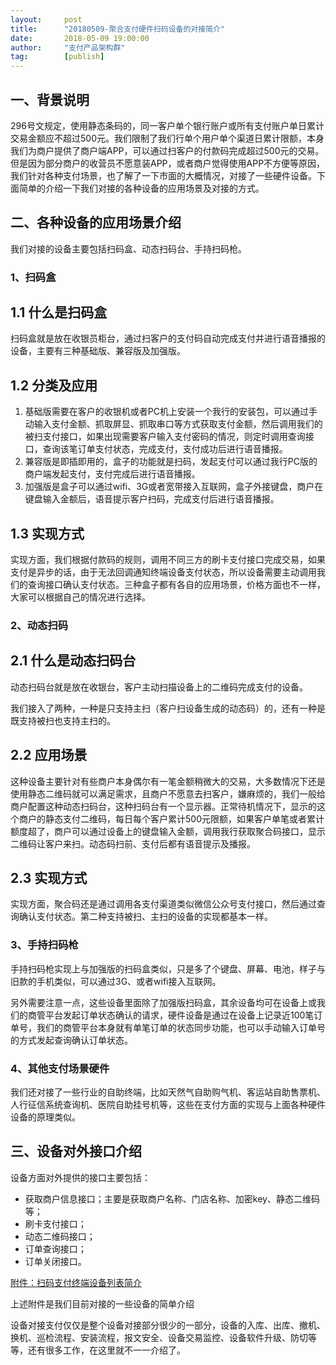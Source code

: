 ```yaml
---                                                                         
layout:     post                                            
title:      "20180509-聚合支付硬件扫码设备的对接简介"                                                                           
date:       2018-05-09 19:00:00                                                                           
author:     "支付产品架构群"                                      
tag:		[publish]                                
--- 
```


## 一、背景说明

296号文规定，使用静态条码的，同一客户单个银行账户或所有支付账户单日累计交易金额应不超过500元。我们限制了我们行单个用户单个渠道日累计限额，本身我们为商户提供了商户端APP，可以通过扫客户的付款码完成超过500元的交易。但是因为部分商户的收营员不愿意装APP，或者商户觉得使用APP不方便等原因，我们针对各种支付场景，也了解了一下市面的大概情况，对接了一些硬件设备。下面简单的介绍一下我们对接的各种设备的应用场景及对接的方式。

## 二、各种设备的应用场景介绍

我们对接的设备主要包括扫码盒、动态扫码台、手持扫码枪。

### 1、扫码盒

## 1.1 什么是扫码盒

扫码盒就是放在收银员柜台，通过扫客户的支付码自动完成支付并进行语音播报的设备，主要有三种基础版、兼容版及加强版。

## 1.2 分类及应用

1. 基础版需要在客户的收银机或者PC机上安装一个我行的安装包，可以通过手动输入支付金额、抓取屏显、抓取串口等方式获取支付金额，然后调用我们的被扫支付接口，如果出现需要客户输入支付密码的情况，则定时调用查询接口，查询该笔订单支付状态，完成支付，支付成功后进行语音播报。  
2. 兼容版是即插即用的，盒子的功能就是扫码，发起支付可以通过我行PC版的商户端发起支付，支付完成后进行语音播报。  
3. 加强版是盒子可以通过wifi、3G或者宽带接入互联网，盒子外接键盘，商户在键盘输入金额后，语音提示客户扫码，完成支付后进行语音播报。

## 1.3 实现方式

实现方面，我们根据付款码的规则，调用不同三方的刷卡支付接口完成交易，如果支付是异步的话，由于无法回调通知终端设备支付状态，所以设备需要主动调用我们的查询接口确认支付状态。三种盒子都有各自的应用场景，价格方面也不一样，大家可以根据自己的情况进行选择。

### 2、动态扫码

## 2.1 什么是动态扫码台

动态扫码台就是放在收银台，客户主动扫描设备上的二维码完成支付的设备。

我们接入了两种，一种是只支持主扫（客户扫设备生成的动态码）的，还有一种是既支持被扫也支持主扫的。

## 2.2 应用场景

这种设备主要针对有些商户本身偶尔有一笔金额稍微大的交易，大多数情况下还是使用静态二维码就可以满足需求，且商户不愿意去扫客户，嫌麻烦的，我们一般给商户配置这种动态扫码台，这种扫码台有一个显示器。正常待机情况下，显示的这个商户的静态支付二维码，每日每个客户累计500元限额，如果客户单笔或者累计额度超了，商户可以通过设备上的键盘输入金额，调用我行获取聚合码接口，显示二维码让客户来扫。动态码扫前、支付后都有语音提示及播报。

## 2.3 实现方式

实现方面，聚合码还是通过调用各支付渠道类似微信公众号支付接口，然后通过查询确认支付状态。第二种支持被扫、主扫的设备的实现都基本一样。

### 3、手持扫码枪

手持扫码枪实现上与加强版的扫码盒类似，只是多了个键盘、屏幕、电池，样子与旧款的手机类似，可以通过3G、或者wifi接入互联网。

另外需要注意一点，这些设备里面除了加强版扫码盒，其余设备均可在设备上或我们的商管平台发起订单状态确认的请求，硬件设备是通过在设备上记录近100笔订单号，我们的商管平台本身就有单笔订单的状态同步功能，也可以手动输入订单号的方式发起查询确认订单状态。

### 4、其他支付场景硬件

我们还对接了一些行业的自助终端，比如天然气自助购气机、客运站自助售票机、人行征信系统查询机、医院自助挂号机等，这些在支付方面的实现与上面各种硬件设备的原理类似。

## 三、设备对外接口介绍

设备方面对外提供的接口主要包括：

- 获取商户信息接口；主要是获取商户名称、门店名称、加密key、静态二维码等；  
- 刷卡支付接口；  
- 动态二维码接口；  
- 订单查询接口；  
- 订单关闭接口。  

[附件：扫码支付终端设备列表简介](http://static.cocolian.org/attach/扫码支付终端设备列表简介-分享.pdf)

上述附件是我们目前对接的一些设备的简单介绍

设备对接支付仅仅是整个设备对接部分很少的一部分，设备的入库、出库、撤机、换机、巡检流程、安装流程，报文安全、设备交易监控、设备软件升级、防切等等，还有很多工作，在这里就不一一介绍了。

 
